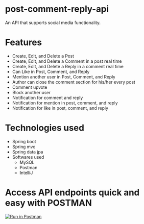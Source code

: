 # post-comment-reply-api
An API that supports social media functionality.

# Features
- Create, Edit, and Delete a Post
- Create, Edit, and Delete a Comment in a post real time
- Create, Edit, and Delete a Reply in a comment real time
- Can Like in Post, Comment, and Reply
- Mention another user in Post, Comment, and Reply
- Author can close the comment section for his/her every post
- Comment upvote
- Block another user
- Notification for comment and reply
- Notification for mention in post, comment, and reply
- Notification for like in post, comment, and reply

# Technologies used
- Spring boot
- Spring mvc
- Spring data jpa
 - Softwares used
   - MySQL
   - Postman
   - IntelliJ

# Access API endpoints quick and easy with POSTMAN
[![Run in Postman](https://run.pstmn.io/button.svg)](https://app.getpostman.com/run-collection/26932885-4e1fa1f7-9e7b-4089-aeca-68ab357fcde0?action=collection%2Ffork&source=rip_markdown&collection-url=entityId%3D26932885-4e1fa1f7-9e7b-4089-aeca-68ab357fcde0%26entityType%3Dcollection%26workspaceId%3Dc37ab156-57a3-4304-8ee9-d7bdc45ae1f4)
